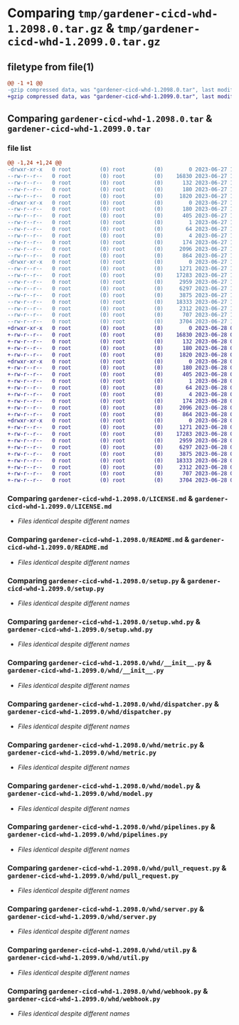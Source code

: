 # Comparing `tmp/gardener-cicd-whd-1.2098.0.tar.gz` & `tmp/gardener-cicd-whd-1.2099.0.tar.gz`

## filetype from file(1)

```diff
@@ -1 +1 @@
-gzip compressed data, was "gardener-cicd-whd-1.2098.0.tar", last modified: Tue Jun 27 17:08:20 2023, max compression
+gzip compressed data, was "gardener-cicd-whd-1.2099.0.tar", last modified: Wed Jun 28 09:52:02 2023, max compression
```

## Comparing `gardener-cicd-whd-1.2098.0.tar` & `gardener-cicd-whd-1.2099.0.tar`

### file list

```diff
@@ -1,24 +1,24 @@
-drwxr-xr-x   0 root         (0) root         (0)        0 2023-06-27 17:08:20.975311 gardener-cicd-whd-1.2098.0/
--rw-r--r--   0 root         (0) root         (0)    16830 2023-06-27 17:07:20.000000 gardener-cicd-whd-1.2098.0/LICENSE.md
--rw-r--r--   0 root         (0) root         (0)      132 2023-06-27 17:07:20.000000 gardener-cicd-whd-1.2098.0/NOTICE.md
--rw-r--r--   0 root         (0) root         (0)      180 2023-06-27 17:08:20.975311 gardener-cicd-whd-1.2098.0/PKG-INFO
--rw-r--r--   0 root         (0) root         (0)     1820 2023-06-27 17:07:20.000000 gardener-cicd-whd-1.2098.0/README.md
-drwxr-xr-x   0 root         (0) root         (0)        0 2023-06-27 17:08:20.971311 gardener-cicd-whd-1.2098.0/gardener_cicd_whd.egg-info/
--rw-r--r--   0 root         (0) root         (0)      180 2023-06-27 17:08:20.000000 gardener-cicd-whd-1.2098.0/gardener_cicd_whd.egg-info/PKG-INFO
--rw-r--r--   0 root         (0) root         (0)      405 2023-06-27 17:08:20.000000 gardener-cicd-whd-1.2098.0/gardener_cicd_whd.egg-info/SOURCES.txt
--rw-r--r--   0 root         (0) root         (0)        1 2023-06-27 17:08:20.000000 gardener-cicd-whd-1.2098.0/gardener_cicd_whd.egg-info/dependency_links.txt
--rw-r--r--   0 root         (0) root         (0)       64 2023-06-27 17:08:20.000000 gardener-cicd-whd-1.2098.0/gardener_cicd_whd.egg-info/requires.txt
--rw-r--r--   0 root         (0) root         (0)        4 2023-06-27 17:08:20.000000 gardener-cicd-whd-1.2098.0/gardener_cicd_whd.egg-info/top_level.txt
--rw-r--r--   0 root         (0) root         (0)      174 2023-06-27 17:08:20.975311 gardener-cicd-whd-1.2098.0/setup.cfg
--rw-r--r--   0 root         (0) root         (0)     2096 2023-06-27 17:07:20.000000 gardener-cicd-whd-1.2098.0/setup.py
--rw-r--r--   0 root         (0) root         (0)      864 2023-06-27 17:07:20.000000 gardener-cicd-whd-1.2098.0/setup.whd.py
-drwxr-xr-x   0 root         (0) root         (0)        0 2023-06-27 17:08:20.975311 gardener-cicd-whd-1.2098.0/whd/
--rw-r--r--   0 root         (0) root         (0)     1271 2023-06-27 17:07:20.000000 gardener-cicd-whd-1.2098.0/whd/__init__.py
--rw-r--r--   0 root         (0) root         (0)    17283 2023-06-27 17:07:20.000000 gardener-cicd-whd-1.2098.0/whd/dispatcher.py
--rw-r--r--   0 root         (0) root         (0)     2959 2023-06-27 17:07:20.000000 gardener-cicd-whd-1.2098.0/whd/metric.py
--rw-r--r--   0 root         (0) root         (0)     6297 2023-06-27 17:07:20.000000 gardener-cicd-whd-1.2098.0/whd/model.py
--rw-r--r--   0 root         (0) root         (0)     3875 2023-06-27 17:07:20.000000 gardener-cicd-whd-1.2098.0/whd/pipelines.py
--rw-r--r--   0 root         (0) root         (0)    18333 2023-06-27 17:07:20.000000 gardener-cicd-whd-1.2098.0/whd/pull_request.py
--rw-r--r--   0 root         (0) root         (0)     2312 2023-06-27 17:07:20.000000 gardener-cicd-whd-1.2098.0/whd/server.py
--rw-r--r--   0 root         (0) root         (0)      707 2023-06-27 17:07:20.000000 gardener-cicd-whd-1.2098.0/whd/util.py
--rw-r--r--   0 root         (0) root         (0)     3704 2023-06-27 17:07:20.000000 gardener-cicd-whd-1.2098.0/whd/webhook.py
+drwxr-xr-x   0 root         (0) root         (0)        0 2023-06-28 09:52:02.828329 gardener-cicd-whd-1.2099.0/
+-rw-r--r--   0 root         (0) root         (0)    16830 2023-06-28 09:51:04.000000 gardener-cicd-whd-1.2099.0/LICENSE.md
+-rw-r--r--   0 root         (0) root         (0)      132 2023-06-28 09:51:04.000000 gardener-cicd-whd-1.2099.0/NOTICE.md
+-rw-r--r--   0 root         (0) root         (0)      180 2023-06-28 09:52:02.828329 gardener-cicd-whd-1.2099.0/PKG-INFO
+-rw-r--r--   0 root         (0) root         (0)     1820 2023-06-28 09:51:04.000000 gardener-cicd-whd-1.2099.0/README.md
+drwxr-xr-x   0 root         (0) root         (0)        0 2023-06-28 09:52:02.824329 gardener-cicd-whd-1.2099.0/gardener_cicd_whd.egg-info/
+-rw-r--r--   0 root         (0) root         (0)      180 2023-06-28 09:52:02.000000 gardener-cicd-whd-1.2099.0/gardener_cicd_whd.egg-info/PKG-INFO
+-rw-r--r--   0 root         (0) root         (0)      405 2023-06-28 09:52:02.000000 gardener-cicd-whd-1.2099.0/gardener_cicd_whd.egg-info/SOURCES.txt
+-rw-r--r--   0 root         (0) root         (0)        1 2023-06-28 09:52:02.000000 gardener-cicd-whd-1.2099.0/gardener_cicd_whd.egg-info/dependency_links.txt
+-rw-r--r--   0 root         (0) root         (0)       64 2023-06-28 09:52:02.000000 gardener-cicd-whd-1.2099.0/gardener_cicd_whd.egg-info/requires.txt
+-rw-r--r--   0 root         (0) root         (0)        4 2023-06-28 09:52:02.000000 gardener-cicd-whd-1.2099.0/gardener_cicd_whd.egg-info/top_level.txt
+-rw-r--r--   0 root         (0) root         (0)      174 2023-06-28 09:52:02.828329 gardener-cicd-whd-1.2099.0/setup.cfg
+-rw-r--r--   0 root         (0) root         (0)     2096 2023-06-28 09:51:04.000000 gardener-cicd-whd-1.2099.0/setup.py
+-rw-r--r--   0 root         (0) root         (0)      864 2023-06-28 09:51:04.000000 gardener-cicd-whd-1.2099.0/setup.whd.py
+drwxr-xr-x   0 root         (0) root         (0)        0 2023-06-28 09:52:02.824329 gardener-cicd-whd-1.2099.0/whd/
+-rw-r--r--   0 root         (0) root         (0)     1271 2023-06-28 09:51:04.000000 gardener-cicd-whd-1.2099.0/whd/__init__.py
+-rw-r--r--   0 root         (0) root         (0)    17283 2023-06-28 09:51:04.000000 gardener-cicd-whd-1.2099.0/whd/dispatcher.py
+-rw-r--r--   0 root         (0) root         (0)     2959 2023-06-28 09:51:04.000000 gardener-cicd-whd-1.2099.0/whd/metric.py
+-rw-r--r--   0 root         (0) root         (0)     6297 2023-06-28 09:51:04.000000 gardener-cicd-whd-1.2099.0/whd/model.py
+-rw-r--r--   0 root         (0) root         (0)     3875 2023-06-28 09:51:04.000000 gardener-cicd-whd-1.2099.0/whd/pipelines.py
+-rw-r--r--   0 root         (0) root         (0)    18333 2023-06-28 09:51:04.000000 gardener-cicd-whd-1.2099.0/whd/pull_request.py
+-rw-r--r--   0 root         (0) root         (0)     2312 2023-06-28 09:51:04.000000 gardener-cicd-whd-1.2099.0/whd/server.py
+-rw-r--r--   0 root         (0) root         (0)      707 2023-06-28 09:51:04.000000 gardener-cicd-whd-1.2099.0/whd/util.py
+-rw-r--r--   0 root         (0) root         (0)     3704 2023-06-28 09:51:04.000000 gardener-cicd-whd-1.2099.0/whd/webhook.py
```

### Comparing `gardener-cicd-whd-1.2098.0/LICENSE.md` & `gardener-cicd-whd-1.2099.0/LICENSE.md`

 * *Files identical despite different names*

### Comparing `gardener-cicd-whd-1.2098.0/README.md` & `gardener-cicd-whd-1.2099.0/README.md`

 * *Files identical despite different names*

### Comparing `gardener-cicd-whd-1.2098.0/setup.py` & `gardener-cicd-whd-1.2099.0/setup.py`

 * *Files identical despite different names*

### Comparing `gardener-cicd-whd-1.2098.0/setup.whd.py` & `gardener-cicd-whd-1.2099.0/setup.whd.py`

 * *Files identical despite different names*

### Comparing `gardener-cicd-whd-1.2098.0/whd/__init__.py` & `gardener-cicd-whd-1.2099.0/whd/__init__.py`

 * *Files identical despite different names*

### Comparing `gardener-cicd-whd-1.2098.0/whd/dispatcher.py` & `gardener-cicd-whd-1.2099.0/whd/dispatcher.py`

 * *Files identical despite different names*

### Comparing `gardener-cicd-whd-1.2098.0/whd/metric.py` & `gardener-cicd-whd-1.2099.0/whd/metric.py`

 * *Files identical despite different names*

### Comparing `gardener-cicd-whd-1.2098.0/whd/model.py` & `gardener-cicd-whd-1.2099.0/whd/model.py`

 * *Files identical despite different names*

### Comparing `gardener-cicd-whd-1.2098.0/whd/pipelines.py` & `gardener-cicd-whd-1.2099.0/whd/pipelines.py`

 * *Files identical despite different names*

### Comparing `gardener-cicd-whd-1.2098.0/whd/pull_request.py` & `gardener-cicd-whd-1.2099.0/whd/pull_request.py`

 * *Files identical despite different names*

### Comparing `gardener-cicd-whd-1.2098.0/whd/server.py` & `gardener-cicd-whd-1.2099.0/whd/server.py`

 * *Files identical despite different names*

### Comparing `gardener-cicd-whd-1.2098.0/whd/util.py` & `gardener-cicd-whd-1.2099.0/whd/util.py`

 * *Files identical despite different names*

### Comparing `gardener-cicd-whd-1.2098.0/whd/webhook.py` & `gardener-cicd-whd-1.2099.0/whd/webhook.py`

 * *Files identical despite different names*

